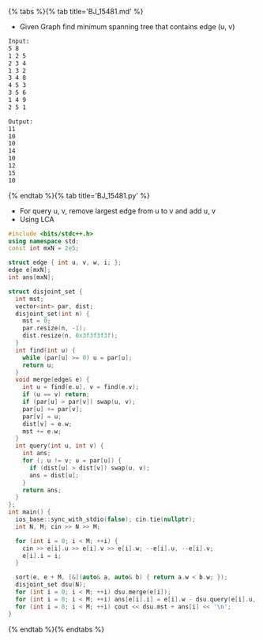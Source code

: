 {% tabs %}{% tab title='BJ_15481.md' %}

* Given Graph find minimum spanning tree that contains edge (u, v)

```txt
Input:
5 8
1 2 5
2 3 4
1 3 2
3 4 8
4 5 3
3 5 6
1 4 9
2 5 1

Output:
11
10
10
14
10
12
15
10
```

{% endtab %}{% tab title='BJ_15481.py' %}

* For query u, v, remove largest edge from u to v and add u, v
* Using LCA

```cpp
#include <bits/stdc++.h>
using namespace std;
const int mxN = 2e5;

struct edge { int u, v, w, i; };
edge e[mxN];
int ans[mxN];

struct disjoint_set {
  int mst;
  vector<int> par, dist;
  disjoint_set(int n) {
    mst = 0;
    par.resize(n, -1);
    dist.resize(n, 0x3f3f3f3f);
  }
  int find(int u) {
    while (par[u] >= 0) u = par[u];
    return u;
  }
  void merge(edge& e) {
    int u = find(e.u), v = find(e.v);
    if (u == v) return;
    if (par[u] > par[v]) swap(u, v);
    par[u] += par[v];
    par[v] = u;
    dist[v] = e.w;
    mst += e.w;
  }
  int query(int u, int v) {
    int ans;
    for (; u != v; u = par[u]) {
      if (dist[u] > dist[v]) swap(u, v);
      ans = dist[u];
    }
    return ans;
  }
};
int main() {
  ios_base::sync_with_stdio(false); cin.tie(nullptr);
  int N, M; cin >> N >> M;

  for (int i = 0; i < M; ++i) {
    cin >> e[i].u >> e[i].v >> e[i].w; --e[i].u, --e[i].v;
    e[i].i = i;
  }

  sort(e, e + M, [&](auto& a, auto& b) { return a.w < b.w; });
  disjoint_set dsu(N);
  for (int i = 0; i < M; ++i) dsu.merge(e[i]);
  for (int i = 0; i < M; ++i) ans[e[i].i] = e[i].w - dsu.query(e[i].u, e[i].v);
  for (int i = 0; i < M; ++i) cout << dsu.mst + ans[i] << '\n';
}
```

{% endtab %}{% endtabs %}
